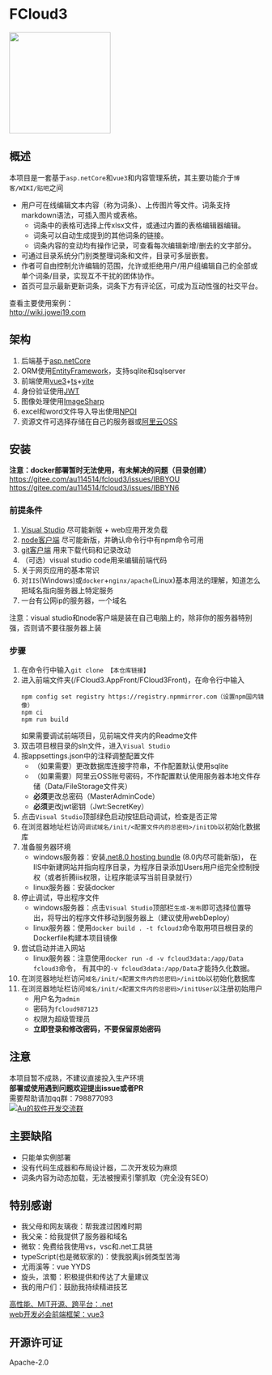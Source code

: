 # FCloud3
<img src="https://gitee.com/au114514/fcloud3/raw/master/FCloud3.AppFront/FCloud3Front/public/fcloud.svg" height="200"/>

## 概述
本项目是一套基于`asp.netCore`和`vue3`和内容管理系统，其主要功能介于`博客/WIKI/贴吧`之间  
- 用户可在线编辑文本内容（称为词条）、上传图片等文件。词条支持markdown语法，可插入图片或表格。
    - 词条中的表格可选择上传xlsx文件，或通过内置的表格编辑器编辑。
    - 词条可以自动生成提到的其他词条的链接。
    - 词条内容的变动均有操作记录，可查看每次编辑新增/删去的文字部分。
- 可通过目录系统分门别类整理词条和文件，目录可多层嵌套。
- 作者可自由控制允许编辑的范围，允许或拒绝用户/用户组编辑自己的全部或单个词条/目录，实现互不干扰的团体协作。
- 首页可显示最新更新词条，词条下方有评论区，可成为互动性强的社交平台。

查看主要使用案例：  
http://wiki.jowei19.com

## 架构
1. 后端基于[asp.netCore](https://dotnet.microsoft.com/zh-cn/apps/aspnet)
2. ORM使用[EntityFramework](https://learn.microsoft.com/zh-cn/ef/)，支持sqlite和sqlserver
3. 前端使用[vue3](https://vuejs.org)+[ts](https://typescriptlang.org)+[vite](https://vite.dev)
4. 身份验证使用[JWT](https://jwt.io)
5. 图像处理使用[ImageSharp](https://sixlabors.com/products/imagesharp/)
6. excel和word文件导入导出使用[NPOI](https://www.nuget.org/packages/NPOI)
7. 资源文件可选择存储在自己的服务器或[阿里云OSS](https://www.aliyun.com/product/oss)

## 安装
**注意：docker部署暂时无法使用，有未解决的问题（目录创建）**
https://gitee.com/au114514/fcloud3/issues/IBBYOU
https://gitee.com/au114514/fcloud3/issues/IBBYN6

### 前提条件
1. [Visual Studio](https://visualstudio.microsoft.com/zh-hans/) 尽可能新版 + web应用开发负载
2. [node客户端](https://nodejs.org/en) 尽可能新版，并确认命令行中有npm命令可用
3. [git客户端](https://git-scm.com/downloads) 用来下载代码和记录改动
4. （可选）visual studio code用来编辑前端代码
5. 关于网页应用的基本常识
6. 对`IIS`(Windows)或`docker`+`nginx/apache`(Linux)基本用法的理解，知道怎么把域名指向服务器上特定服务
7. 一台有公网ip的服务器，一个域名

注意：visual studio和node客户端是装在自己电脑上的，除非你的服务器特别强，否则请不要往服务器上装

### 步骤
1. 在命令行中输入`git clone 【本仓库链接】`
2. 进入前端文件夹(/FCloud3.AppFront/FCloud3Front)，在命令行中输入
    ```
    npm config set registry https://registry.npmmirror.com（设置npm国内镜像）
    npm ci
    npm run build
    ```
    如果需要调试前端项目，见前端文件夹内的Readme文件
3. 双击项目根目录的sln文件，进入`Visual Studio`
4. 按appsettings.json中的注释调整配置文件
    - （如果需要）更改数据库连接字符串，不作配置默认使用sqlite
    - （如果需要）阿里云OSS账号密码，不作配置默认使用服务器本地文件存储（Data/FileStorage文件夹）
    - **必须**更改总密码（MasterAdminCode）
    - **必须**更改jwt密钥（Jwt:SecretKey）
5. 点击`Visual Studio`顶部绿色启动按钮启动调试，检查是否正常
6. 在浏览器地址栏访问`调试域名/init/<配置文件内的总密码>/initDb`以初始化数据库
7. 准备服务器环境
    - windows服务器：安装[.net8.0 hosting bundle](https://dotnet.microsoft.com/zh-cn/download/dotnet/8.0) (8.0内尽可能新版)，
    在IIS中新建网站并指向程序目录，为程序目录添加Users用户组完全控制授权（或者折腾iis权限，让程序能读写当前目录就行）
    - linux服务器：安装docker
8. 停止调试，导出程序文件
    - windows服务器：点击`Visual Studio`顶部栏`生成-发布`即可选择位置导出，将导出的程序文件移动到服务器上（建议使用webDeploy）
    - linux服务器：使用`docker build . -t fcloud3`命令取用项目根目录的Dockerfile构建本项目镜像
9. 尝试启动并进入网站
    - linux服务器：注意使用`docker run -d -v fcloud3data:/app/Data fcloud3`命令，
    有其中的`-v fcloud3data:/app/Data`才能持久化数据。
10. 在浏览器地址栏访问`域名/init/<配置文件内的总密码>/initDb`以初始化数据库
11. 在浏览器地址栏访问`域名/init/<配置文件内的总密码>/initUser`以注册初始用户
    - 用户名为`admin`
    - 密码为`fcloud987123`
    - 权限为超级管理员
    - **立即登录和修改密码，不要保留原始密码**

## 注意
本项目暂不成熟，不建议直接投入生产环境  
**部署或使用遇到问题欢迎提出issue或者PR**  
需要帮助请加qq群：798877093  
<a target="_blank" href="https://qm.qq.com/cgi-bin/qm/qr?k=4oMUQMONpSEqiV8up23fZ_vUn5OjD9JI&jump_from=webapi&authKey=dJxZX5kBCr46IASe9YH6V9aBvwHG/CNs13kgTm6k4nKYrVcsWI+zndBiypF5H4lW"><img src="//pub.idqqimg.com/wpa/images/group.png" alt="Au的软件开发交流群" title="Au的软件开发交流群"></a>

## 主要缺陷
- 只能单实例部署
- 没有代码生成器和布局设计器，二次开发较为麻烦
- 词条内容为动态加载，无法被搜索引擎抓取（完全没有SEO）

## 特别感谢
- 我父母和网友璃夜：帮我渡过困难时期
- 我父亲：给我提供了服务器和域名
- 微软：免费给我使用vs，vsc和.net工具链
- typeScript(也是微软家的)：使我脱离js弱类型苦海
- 尤雨溪等：vue YYDS
- 旋头，滨蜀：积极提供和传达了大量建议
- 我的用户们：鼓励我持续精进技艺

[高性能、MIT开源、跨平台：.net](https://dotnet.microsoft.com)  
[web开发必会前端框架：vue3](https://vuejs.org)

## 开源许可证
Apache-2.0